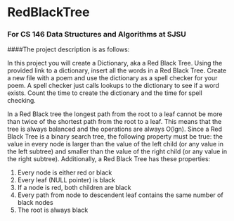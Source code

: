 # RedBlackTree
### For CS 146 Data Structures and Algorithms at SJSU

####The project description is as follows:

In this project you will create a Dictionary, aka a Red Black Tree. Using the provided link to a
dictionary, insert all the words in a Red Black Tree. Create a new file with a poem and use the
dictionary as a spell checker for your poem. A spell checker just calls lookups to the dictionary to see if
a word exists. Count the time to create the dictionary and the time for spell checking.

In a Red Black tree the longest path from the root to a leaf cannot be more than twice of the
shortest path from the root to a leaf. This means that the tree is always balanced and the operations are
always O(lgn). Since a Red Black Tree is a binary search tree, the following property must be true: the value in every
node is larger than the value of the left child (or any value in the left subtree) and smaller than the value
of the right child (or any value in the right subtree). Additionally, a Red Black Tree has these properties:
1. Every node is either red or black
2. Every leaf (NULL pointer) is black
3. If a node is red, both children are black
4. Every path from node to descendent leaf contains the same number of black nodes
5. The root is always black 
